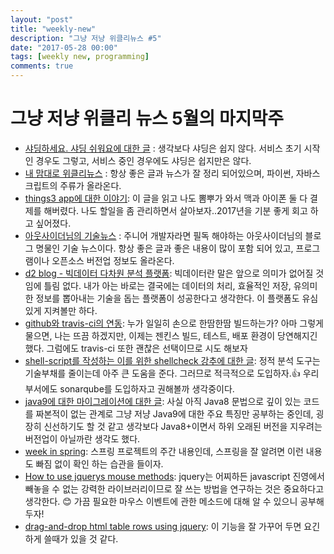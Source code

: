```yaml
---
layout: "post"
title: "weekly-new"
description: "그냥 저냥 위클리뉴스 #5"
date: "2017-05-28 00:00"
tags: [weekly new, programming]
comments: true
---
```


# 그냥 저냥 위클리 뉴스 5월의 마지막주

* [샤딩하세요. 샤딩 쉬워요에 대한 글](https://charsyam.wordpress.com/2017/05/24/%ED%98%80%EB%A1%9C%EA%B7%B8%EB%9E%98%EB%A8%B8-charsyam%EC%9D%80-%EA%B5%AC%EB%9D%BC%EC%9F%81%EC%9D%B4-1-%EC%83%A4%EB%94%A9%EC%9D%80-%EC%89%AC%EC%9B%8C%EC%9A%94-%EC%83%A4%EB%94%A9%ED%95%98%EC%84%B8/) : 생각보다 샤딩은 쉽지 않다. 서비스 초기 시작인 경우도 그렇고, 서비스 중인 경우에도 샤딩은 쉽지만은 않다.
* [내 맘대로 위클리뉴스](http://www.sangkon.com/2017/05/24/sigamdream_weekly_2017_20/) : 항상 좋은 글과 뉴스가 잘 정리 되어있으며, 파이썬, 자바스크립트의 주류가 올라온다.
* [things3 app에 대한 이야기](http://earlybird.kr/2019): 이 글을 읽고 나도 뽐뿌가 와서 맥과 아이폰 둘 다 결제를 해버렸다. 나도 할일을 좀 관리하면서 살아보자..2017년을 기분 좋게 회고 하고 싶어졌다.
* [아웃사이더님의 기술뉴스](https://blog.outsider.ne.kr/1289) : 주니어 개발자라면 필독 해야하는 아웃사이더님의 블로그 명물인 기술 뉴스이다. 항상 좋은 글과 좋은 내용이 많이 포함 되어 있고, 프로그램이나 오픈소스 버전업 정보도 올라온다.
* [d2 blog - 빅데이터 다차원 분석 플랫폼](http://d2.naver.com/helloworld/1057065): 빅데이터란 말은 앞으로 의미가 없어질 것임에 틀림 없다. 내가 아는 바로는 결국에는 데이터의 처리, 효율적인 저장, 유의미한 정보를 뽑아내는 기술을 돕는 플랫폼이 성공한다고 생각한다. 이 플랫폼도 유심있게 지켜볼만 하다.
* [github와 travis-ci의 연동](https://jiyeonseo.github.io/2016/11/16/setting-travis-ci/): 누가 일일히 손으로 한땀한땀 빌드하는가? 아마 그렇게 물으면, 나는 뜨끔 하겠지만, 이제는 젠킨스 빌드, 테스트, 배포 환경이 당연해지긴 했다. 그럼에도 travis-ci 또한 괜찮은 선택이므로 시도 해보자
* [shell-script를 작성하는 이를 위한 shellcheck 강추에 대한 글](http://note.arzhna.net/2017/05/15/shellcheck%EC%9D%84-%EC%8D%A8%EB%9D%BC-%EB%91%90%EB%B2%88-%EC%8D%A8%EB%9D%BC/): 정적 분석 도구는 기술부채를 줄이는데 아주 큰 도움을 준다. 그러므로 적극적으로 도입하자.👍 우리 부서에도 sonarqube를 도입하자고 권해볼까 생각중이다.
* [java9에 대한 마이그레이션에 대한 글](http://www.infoworld.com/article/3197664/java/oracle-has-a-plan-to-make-java-9-migration-easier.html): 사실 아직 Java8 문법으로 깊이 있는 코드를 짜본적이 없는 관계로 그냥 저냥 Java9에 대한 주요 특징만 공부하는 중인데, 굉장히 신선하기도 할 것 같고 생각보다 Java8+이면서 하위 오래된 버전을 지우려는 버전업이 아닐까란 생각도 했다.
* [week in spring](https://spring.io/blog/2017/05/23/this-week-in-spring-may-23rd-2017): 스프링 프로젝트의 주간 내용인데, 스프링을 잘 알려면 이런 내용도 빠짐 없이 확인 하는 습관을 들이자.
* [How to use jquerys mouse methods](http://www.learningjquery.com/2017/05/how-to-use-jquerys-mouse-methods): jquery는 어찌하든 javascript 진영에서 빼놓을 수 없는 강력한 라이브러리이므로 잘 쓰는 방법을 연구하는 것은 중요하다고 생각한다. 😊 가끔 필요한 마우스 이벤트에 관한 메소드에 대해 알 수 있으니 공부해두자!
* [drag-and-drop html table rows using jquery](http://www.learningjquery.com/2017/05/drag-and-drop-html-table-rows-using-jquery): 이 기능을 잘 가꾸어 두면 요긴하게 쓸때가 있을 것 같다.

